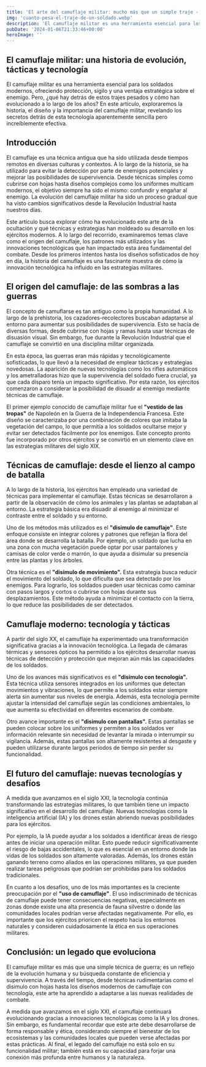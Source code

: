 ```yaml
---
title: 'El arte del camuflaje militar: mucho más que un simple traje - Camuflaje Militar'
img: 'cuanto-pesa-el-traje-de-un-soldado.webp'
description: 'El camuflaje militar es una herramienta esencial para los soldados modernos, ofreciendo protección, sigilo y una ventaja estratégica sobre el enemigo. Pero,'
pubDate: '2024-01-06T21:33:46+00:00'
heroImage: ''
---
```

    
  ## El camuflaje militar: una historia de evolución, tácticas y tecnología

El camuflaje militar es una herramienta esencial para los soldados modernos, ofreciendo protección, sigilo y una ventaja estratégica sobre el enemigo. Pero, ¿qué hay detrás de estos trajes pesados y cómo han evolucionado a lo largo de los años? En este artículo, exploraremos la historia, el diseño y la importancia del camuflaje militar, revelando los secretos detrás de esta tecnología aparentemente sencilla pero increíblemente efectiva. 

## Introducción
El camuflaje es una técnica antigua que ha sido utilizada desde tiempos remotos en diversas culturas y contextos. A lo largo de la historia, se ha utilizado para evitar la detección por parte de enemigos potenciales y mejorar las posibilidades de supervivencia. Desde técnicas simples como cubrirse con hojas hasta diseños complejos como los uniformes multicam modernos, el objetivo siempre ha sido el mismo: confundir y engañar al enemigo. La evolución del camuflaje militar ha sido un proceso gradual que ha visto cambios significativos desde la Revolución Industrial hasta nuestros días.

Este artículo busca explorar cómo ha evolucionado este arte de la ocultación y qué técnicas y estrategias han moldeado su desarrollo en los ejércitos modernos. A lo largo del recorrido, examinaremos temas clave como el origen del camuflaje, los patrones más utilizados y las innovaciones tecnológicas que han impactado esta área fundamental del combate. Desde los primeros intentos hasta los diseños sofisticados de hoy en día, la historia del camuflaje es una fascinante muestra de cómo la innovación tecnológica ha influido en las estrategias militares.

## El origen del camuflaje: de las sombras a las guerras
El concepto de camuflarse es tan antiguo como la propia humanidad. A lo largo de la prehistoria, los cazadores-recolectores buscaban adaptarse al entorno para aumentar sus posibilidades de supervivencia. Esto se hacía de diversas formas, desde cubrirse con hojas y ramas hasta usar técnicas de disuasión visual. Sin embargo, fue durante la Revolución Industrial que el camuflaje se convirtió en una disciplina militar organizada.

En esta época, las guerras eran más rápidas y tecnológicamente sofisticadas, lo que llevó a la necesidad de emplear tácticas y estrategias novedosas. La aparición de nuevas tecnologías como los rifles automáticos y los ametralladoras hizo que la supervivencia del soldado fuera crucial, ya que cada disparo tenía un impacto significativo. Por esta razón, los ejércitos comenzaron a considerar la posibilidad de disuadir al enemigo mediante técnicas de camuflaje.

El primer ejemplo conocido de camuflaje militar fue el **"vestido de las tropas"** de Napoleón en la Guerra de la Independencia Francesa. Este diseño se caracterizaba por una combinación de colores que imitaba la vegetación del campo, lo que permitía a los soldados ocultarse mejor y evitar ser detectados fácilmente por los enemigos. Este concepto pronto fue incorporado por otros ejércitos y se convirtió en un elemento clave en las estrategias militares del siglo XIX.

## Técnicas de camuflaje: desde el lienzo al campo de batalla
A lo largo de la historia, los ejércitos han empleado una variedad de técnicas para implementar el camuflaje. Estas técnicas se desarrollaron a partir de la observación de cómo los animales y las plantas se adaptaban al entorno. La estrategia básica era disuadir al enemigo al minimizar el contraste entre el soldado y su entorno.

Uno de los métodos más utilizados es el **"disimulo de camuflaje"**. Este enfoque consiste en integrar colores y patrones que reflejan la flora del área donde se desarrolla la batalla. Por ejemplo, un soldado que lucha en una zona con mucha vegetación puede optar por usar pantalones y camisas de color verde o marrón, lo que ayuda a disimular su presencia entre las plantas y los árboles.

Otra técnica es el **"disimulo de movimiento".** Esta estrategia busca reducir el movimiento del soldado, lo que dificulta que sea detectado por los enemigos. Para lograrlo, los soldados pueden usar técnicas como caminar con pasos largos y cortos o cubrirse con hojas durante sus desplazamientos. Este método ayuda a minimizar el contacto con la tierra, lo que reduce las posibilidades de ser detectados.

## Camuflaje moderno: tecnología y tácticas
A partir del siglo XX, el camuflaje ha experimentado una transformación significativa gracias a la innovación tecnológica. La llegada de cámaras térmicas y sensores ópticos ha permitido a los ejércitos desarrollar nuevas técnicas de detección y protección que mejoran aún más las capacidades de los soldados.

Uno de los avances más significativos es el **"disimulo con tecnología".** Esta técnica utiliza sensores integrados en los uniformes que detectan movimientos y vibraciones, lo que permite a los soldados estar siempre alerta sin aumentar sus niveles de energía. Además, esta tecnología permite ajustar la intensidad del camuflaje según las condiciones ambientales, lo que aumenta su efectividad en diferentes escenarios de combate.

Otro avance importante es el **"disimulo con pantallas".** Estas pantallas se pueden colocar sobre los uniformes y permiten a los soldados ver información relevante sin necesidad de levantar la mirada o interrumpir su vigilancia. Además, estas pantallas son altamente resistentes al desgaste y pueden utilizarse durante largos periodos de tiempo sin perder su funcionalidad.

## El futuro del camuflaje: nuevas tecnologías y desafíos
A medida que avanzamos en el siglo XXI, la tecnología continúa transformando las estrategias militares, lo que también tiene un impacto significativo en el desarrollo del camuflaje. Nuevas tecnologías como la inteligencia artificial (IA) y los drones están abriendo nuevas posibilidades para los ejércitos.

Por ejemplo, la IA puede ayudar a los soldados a identificar áreas de riesgo antes de iniciar una operación militar. Esto puede reducir significativamente el riesgo de bajas accidentales, lo que es esencial en un entorno donde las vidas de los soldados son altamente valoradas. Además, los drones están ganando terreno como aliados en las operaciones militares, ya que pueden realizar tareas peligrosas que podrían ser prohibidas para los soldados tradicionales.

En cuanto a los desafíos, uno de los más importantes es la creciente preocupación por el **"uso de camuflaje"**. El uso indiscriminado de técnicas de camuflaje puede tener consecuencias negativas, especialmente en zonas donde existe una alta presencia de fauna silvestre o donde las comunidades locales podrían verse afectadas negativamente. Por ello, es importante que los ejércitos prioricen el respeto hacia los entornos naturales y consideren cuidadosamente la ética en sus operaciones militares.

## Conclusión: un legado que evoluciona
El camuflaje militar es más que una simple técnica de guerra; es un reflejo de la evolución humana y su búsqueda constante de eficiencia y supervivencia. A través del tiempo, desde técnicas rudimentarias como el disimulo con hojas hasta los diseños modernos de camuflaje con tecnología, este arte ha aprendido a adaptarse a las nuevas realidades de combate.

A medida que avanzamos en el siglo XXI, el camuflaje continuará evolucionando gracias a innovaciones tecnológicas como la IA y los drones. Sin embargo, es fundamental recordar que este arte debe desarrollarse de forma responsable y ética, considerando siempre el bienestar de los ecosistemas y las comunidades locales que pueden verse afectadas por estas prácticas. Al final, el legado del camuflaje no está solo en su funcionalidad militar; también está en su capacidad para forjar una conexión más profunda entre humanos y la naturaleza.
  